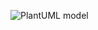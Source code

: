 ![PlantUML model](//www.plantuml.com/plantuml/png/hLPVR-Cs37_tfz1mBoxM0iMUXg8eBhscMxUa2U8Mk4FH5OpDrbfaAPFathB3zjadsqpaw11t6ivFvX_oHv4KgVV6WhPr9PBlR8aLihK0BXEhrimgjbJMgeeLN6DkkPA9MN6v1WqL4roYtQoHAMrBbIIv06FO9PWLsYqXGFOe1PPzIHZxdbNmPyR_mZF6fNMC4sOis3DsLtBvabcmjMdLNj0sHWqdFVfQR7hYdinflYfU97yJxhNcA8iM-PrpAL6365UgEOxpgPKGXiZMAvVSSh1ApvwlkH3fBw39OoY-r0Yh0NcMEuKgxKjVr9s6LnHf6EID1CahiDZ6US9o9PG-OvdLxbmjHqA5UupFo5zAbxL2rKk1hViIJFb15PWUKMeT3_-eGPXqjlmTS-luIwK4GdTMgpf_Jfyyxm9ons9V1cfZq3gLGxcdwf56KBmTnXIut7K4bsaNmiDZtql9ZLLwyvIhMXjC-w8ALZYjAxwPmneQoOxO5q-X8Z4HhPZSbfYlqfrXa1-3kPB5qngqJPjM2z6xrZBU_jY3EDsHrh2PS6FFEyKBTt8kBUfdoB4zlSC73RbZ6NP-phpmue8IOz3-rFNiLAaYtUlNVZWv235-HRrH4jElW8Ewz3qUXPTWBqOkbHuCSgZfuwzCUEEeKtnMMy1_61wulr69q9XpYyNm1Nsh1d6PfTDGkmoVvXj2qss75JuPlawZ-sPuTisv4Ehpbb2M_XQgy9tKtV-mVHAKTTKV3Or2mqCDJTY-mwvl9fFnrHbhYVlvP3Qwsf6NYzcluriYNa7KQ8A9y_3ePRDdcZC7XbANjzqOLhhW4Yn-zClACpyHCnpFLBaFtZfrUa6zlFIJdzU1vED_cEH3VTi72KC8bmM1tqA5VXySN1DKkdwJ7IpUV75pDQRwp2VZKNQ_s9BZsxkVxxERKJObHZQwkXrdMLZDVQI3zUmhzIfQovKXuhvQQXG2agHxgh3UT_BmxjHzF_vmt3w27az-Oxt5JDy1EsTrUdfSW2cnQ0ofuNjVGi-XU42oYmTKG5PnWFHYUWimN0xUS12GgjGFj7bi_9z0_LeO2ZJSjA5XHA1-SiS3ac4SO3TRupD3Tl4zCrSslXJUBXvmeOfuG6yN3zYDWtX0iei7t8wSEC3GRXWmUO-og2lnBm00)
